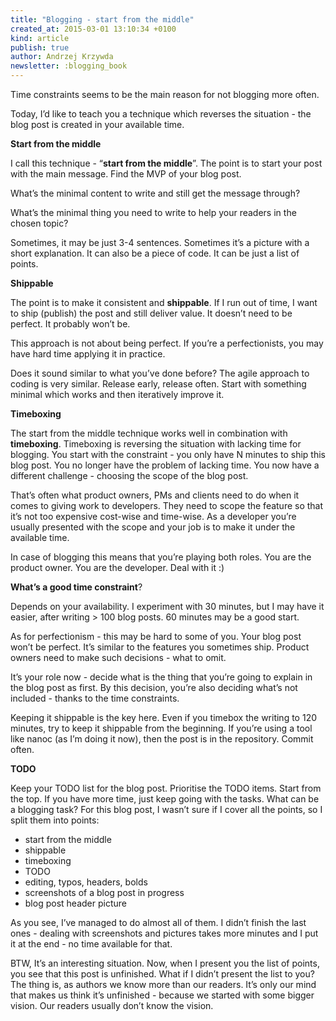 ```yaml
---
title: "Blogging - start from the middle"
created_at: 2015-03-01 13:10:34 +0100
kind: article
publish: true
author: Andrzej Krzywda
newsletter: :blogging_book
---
```


Time constraints seems to be the main reason for not blogging more often. 

Today, I’d like to teach you a technique which reverses the situation - the blog post is created in your available time.

<!-- more -->

**Start from the middle**

I call this technique - “**start from the middle**”. The point is to start your post with the main message. Find the MVP of your blog post. 

What’s the minimal content to write and still get the message through? 

What’s the minimal thing you need to write to help your readers in the chosen topic?

Sometimes, it may be just 3-4 sentences. Sometimes it’s a picture with a short explanation. It can also be a piece of code. It can be just a list of points. 

**Shippable**

The point is to make it consistent and **shippable**. If I run out of time, I want to ship (publish) the post and still deliver value. It doesn’t need to be perfect. It probably won’t be. 

This approach is not about being perfect. If you’re a perfectionists, you may have hard time applying it in practice.

Does it sound similar to what you’ve done before? The agile approach to coding is very similar. Release early, release often. Start with something minimal which works and then iteratively improve it.

**Timeboxing**

The start from the middle technique works well in combination with **timeboxing**. Timeboxing is reversing the situation with lacking time for blogging. You start with the constraint - you only have N minutes to ship this blog post. You no longer have the problem of lacking time. You now have a different challenge - choosing the scope of the blog post.

That’s often what product owners, PMs and clients need to do when it comes to giving work to developers. They need to scope the feature so that it’s not too expensive cost-wise and time-wise. As a developer you’re usually presented with the scope and your job is to make it under the available time.

In case of blogging this means that you’re playing both roles. You are the product owner. You are the developer. Deal with it :)

**What’s a good time constraint**? 

Depends on your availability. I experiment with 30 minutes, but I may have it easier, after writing > 100 blog posts. 60 minutes may be a good start.

As for perfectionism - this may be hard to some of you. Your blog post won’t be perfect. It’s similar to the features you sometimes ship. Product owners need to make such decisions - what to omit.

It’s your role now - decide what is the thing that you’re going to explain in the blog post as first. By this decision, you’re also deciding what’s not included - thanks to the time constraints.

Keeping it shippable is the key here. Even if you timebox the writing to 120 minutes, try to keep it shippable from the beginning. If you’re using a tool like nanoc (as I’m doing it now), then the post is in the repository. Commit often. 

**TODO**

Keep your TODO list for the blog post. Prioritise the TODO items. Start from the top. If you have more time, just keep going with the tasks. What can be a blogging task? For this blog post, I wasn’t sure if I cover all the points, so I split them into points:

* start from the middle
* shippable
* timeboxing
* TODO
* editing, typos, headers, bolds
* screenshots of a blog post in progress
* blog post header picture

As you see, I’ve managed to do almost all of them. I didn’t finish the last ones - dealing with screenshots and pictures takes more minutes and I put it at the end - no time available for that.

BTW, It’s an interesting situation. Now, when I present you the list of points, you see that this post is unfinished. What if I didn’t present the list to you? The thing is, as authors we know more than our readers. It’s only our mind that makes us think it’s unfinished - because we started with some bigger vision. Our readers usually don’t know the vision.

